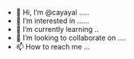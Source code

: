 - 👋 Hi, I’m @cayayal .....
- 👀 I’m interested in ......
- 🌱 I’m currently learning ..
- 💞️ I’m looking to collaborate on ....
- 📫 How to reach me ...

<!---
cayayal/cayayal is a ✨ special ✨ repository because its `README.md` (this file) appears on your GitHub profile.
You can click the Preview link to take a look at your changes.
--->
